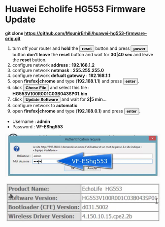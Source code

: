 # Huawei Echolife HG553 Firmware Update

**git clone https://github.com/MounirErhili/huawei-hg553-firmware-orig.git**

1) turn off your router and **hold** the <button>**reset**</button> button and press <button>**power**</button> button **don't leave** the **reset** button and wait for **30|40 sec** and leave the **reset** button.
2) configure network **address** 					: **192.168.1.2**
3) configure network **netmask**  				: **255.255.255.0**
4) configure network **defualt gateway**	: **192.168.1.1**
5) open **firefox|chrome** and type (**192.168.1.1**) and press <button>**enter**</button>.
6) click <button>**Chose File**</button> and select this file : **HG553V100R001C03B043SP01.bin**
7) click <button>**Update Software**</button> and wait for **2|5 min**...
8) configure network to **automatic**
9) open **firefox|chrome** and type (**192.168.0.1**) and press <button>**enter**</button>.

* Username : **admin**
* Password : **VF-EShg553**

![alt text](https://github.com/MounirErhili/huawei-hg553-firmware-orig/blob/master/Screenshot_20200107_224051.jpeg "login page")

![alt text](https://github.com/MounirErhili/huawei-hg553-firmware-orig/blob/master/Screenshot_20200107_224140.jpeg "version")
